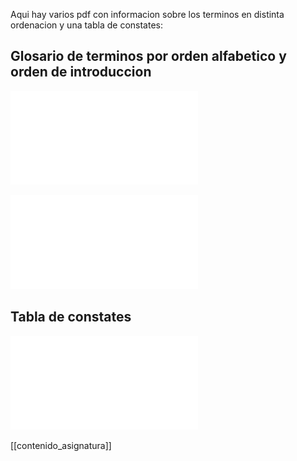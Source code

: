 Aqui hay varios pdf con informacion sobre los terminos en distinta ordenacion y una tabla de constates:

## Glosario de terminos por orden alfabetico y orden de introduccion

![Glosariodeterminosalfabeticos](Glosario_de_términos_en_orden_alfabético.pdf)

![Glosariodeterminosintroduccion](Glosario_de_términos_por_orden_de_introducción.pdf)

## Tabla de constates

![tabladeconstantes](Tabla_de_constantes-99825996.pdf)

[[contenido_asignatura]]
